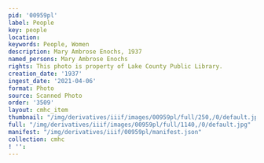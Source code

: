 ```yaml
---
pid: '00959pl'
label: People
key: people
location: 
keywords: People, Women
description: Mary Ambrose Enochs, 1937
named_persons: Mary Ambrose Enochs
rights: This photo is property of Lake County Public Library.
creation_date: '1937'
ingest_date: '2021-04-06'
format: Photo
source: Scanned Photo
order: '3509'
layout: cmhc_item
thumbnail: "/img/derivatives/iiif/images/00959pl/full/250,/0/default.jpg"
full: "/img/derivatives/iiif/images/00959pl/full/1140,/0/default.jpg"
manifest: "/img/derivatives/iiif/00959pl/manifest.json"
collection: cmhc
! '': 
---
```

